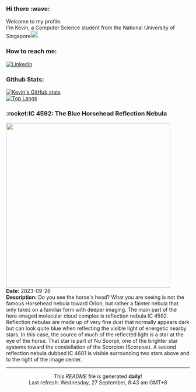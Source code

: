 <h3>Hi there :wave:</h3>

Welcome to my profile.   
I'm Kevin, a Computer Science student from the National University of Singapore<img src="https://img.icons8.com/color/96/000000/singapore-circular.png" width="20px"/>.</p>

<h3>How to reach me: </h3>
<a href="https://www.linkedin.com/in/kevin-foong/"><img alt="LinkedIn" src="https://img.shields.io/badge/linkedin-%230077B5.svg?&style=for-the-badge&logo=linkedin&logoColor=white" /></a> 

<h3>Github Stats: </h3> 

[![Kevin's GitHub stats](https://github-readme-stats.vercel.app/api?username=kevin9foong&theme=tokyonight)](https://github.com/anuraghazra/github-readme-stats) <br/>
[![Top Langs](https://github-readme-stats.vercel.app/api/top-langs/?username=kevin9foong&layout=compact&theme=tokyonight)](https://github.com/anuraghazra/github-readme-stats)

<h3>:rocket:IC 4592: The Blue Horsehead Reflection Nebula</h3> 
<img width="450" src="https:&#x2F;&#x2F;apod.nasa.gov&#x2F;apod&#x2F;image&#x2F;2309&#x2F;BlueHorse_Grelin_9342.jpg" /><br/>
<b>Date:</b> 2023-09-26<br/>
<b>Description:</b> Do you see the horse&#39;s head?   What you are seeing is not the famous Horsehead nebula toward Orion, but rather a fainter nebula that only takes on a familiar form with deeper imaging.  The main part of the here-imaged molecular cloud complex is  reflection nebula IC 4592.  Reflection nebulas are made up of very fine dust that normally appears dark but can look quite blue when reflecting the visible light of energetic nearby stars.  In this case, the source of much of the reflected light is a star at the eye of the horse.  That star is part of Nu Scorpii, one of the brighter star systems toward the constellation of the Scorpion (Scorpius).   A second reflection nebula dubbed IC 4601 is visible surrounding two stars above and to the right of the image center.<br/>

------------
<p align="center">This <i>README</i> file is generated <b>daily</b>!</br>
Last refresh: Wednesday, 27 September, 8:43 am GMT+8<br />